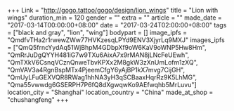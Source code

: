 +++
Link = "http://gogo.tattoo/gogo/design/lion_wings"
title = "Lion with wings"
duration_min = 120
gender = ""
extra = ""
article = ""
made_date = "2017-03-14T00:00:00+08:00"
date = "2017-03-24T02:00:00+08:00"
tags = ["black and gray", "lion", "wing"]
bodypart = []
image_ipfs = "QmdfvTHa2r1rwewZWw77HVKzesqLPYd9ENV3XjyrLq9MXJ"
images_ipfs = ["QmQ5frncYydAq51WjBhpM4GDbpXf9oW6KaV9oWNP5Hw8Hm",
"QmRrJuDgQYYH481iG7w9TXu6AixA7x9rMAN8jLNcFeUEwh",
"QmTXkV6CsnqVCznQnweTbvKPXx2M8gkW3zXnUmLofm1zXQ",
"QmVAV3a4RgnBspMTx4PjeemCfgY6yAjBP1kX7mvg7CijGH",
"QmUyLFuGEXVQR8RWag1hhNA3yH3qSCBaaxHqrRz9K5LhMG",
"Qma55vwwdg6GSERPH7P6fQ8dXgwqwKo9AEfwqhb5MrLuvu"]
location_city = "Shanghai"
location_country = "China"
made_at_shop = "chushangfeng"
+++
